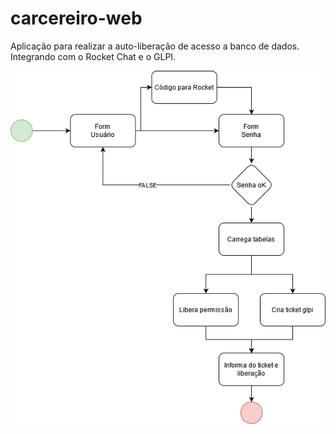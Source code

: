 # carcereiro-web

Aplicação para realizar a auto-liberação de acesso a banco de dados. Integrando com o Rocket Chat e o GLPI.

![Fluxo](docs/arch.png)